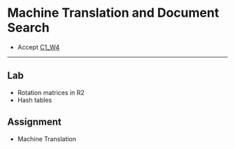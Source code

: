 # Machine Translation and Document Search

- Accept [C1_W4](https://classroom.github.com/a/V31VWcmk)

---

## Lab

- Rotation matrices in R2
- Hash tables

## Assignment

- Machine Translation

